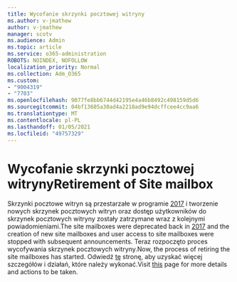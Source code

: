 ```yaml
---
title: Wycofanie skrzynki pocztowej witryny
ms.author: v-jmathew
author: v-jmathew
manager: scotv
ms.audience: Admin
ms.topic: article
ms.service: o365-administration
ROBOTS: NOINDEX, NOFOLLOW
localization_priority: Normal
ms.collection: Adm_O365
ms.custom:
- "9004319"
- "7703"
ms.openlocfilehash: 9077fe8bb6744d42195e4a46b8492c498159d5d6
ms.sourcegitcommit: 04bf13605a30ad4a2218ad9e94dcffcee4cc9aa6
ms.translationtype: MT
ms.contentlocale: pl-PL
ms.lasthandoff: 01/05/2021
ms.locfileid: "49757329"
---
```

# <a name="retirement-of-site-mailbox"></a><span data-ttu-id="a5b78-102">Wycofanie skrzynki pocztowej witryny</span><span class="sxs-lookup"><span data-stu-id="a5b78-102">Retirement of Site mailbox</span></span>

<span data-ttu-id="a5b78-103">Skrzynki pocztowe witryn są przestarzałe w programie [2017](https://techcommunity.microsoft.com/t5/microsoft-sharepoint-blog/deprecation-of-site-mailboxes/ba-p/93028) i tworzenie nowych skrzynek pocztowych witryn oraz dostęp użytkowników do skrzynek pocztowych witryny zostały zatrzymane wraz z kolejnymi powiadomieniami.</span><span class="sxs-lookup"><span data-stu-id="a5b78-103">The site mailboxes were deprecated back in [2017](https://techcommunity.microsoft.com/t5/microsoft-sharepoint-blog/deprecation-of-site-mailboxes/ba-p/93028) and the creation of new site mailboxes and user access to site mailboxes were stopped with subsequent announcements.</span></span> <span data-ttu-id="a5b78-104">Teraz rozpoczęto proces wycofywania skrzynek pocztowych witryny.</span><span class="sxs-lookup"><span data-stu-id="a5b78-104">Now, the process of retiring the site mailboxes has started.</span></span> <span data-ttu-id="a5b78-105">Odwiedź [tę](https://aka.ms/SiteMailboxRetirement) stronę, aby uzyskać więcej szczegółów i działań, które należy wykonać.</span><span class="sxs-lookup"><span data-stu-id="a5b78-105">Visit [this](https://aka.ms/SiteMailboxRetirement) page for more details and actions to be taken.</span></span>
